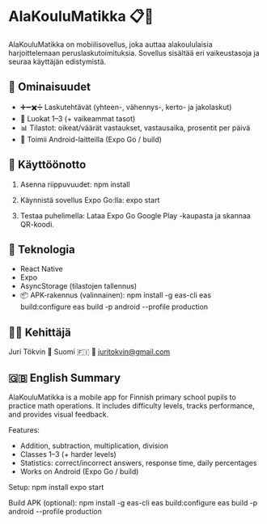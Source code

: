 # AlaKouluMatikka 📋🧮

AlaKouluMatikka on mobiilisovellus, joka auttaa alakoululaisia harjoittelemaan peruslaskutoimituksia. Sovellus sisältää eri vaikeustasoja ja seuraa käyttäjän edistymistä.

🔧 Ominaisuudet
----------------
- ➕➖✖️➗ Laskutehtävät (yhteen-, vähennys-, kerto- ja jakolaskut)
- 🏫 Luokat 1–3 (+ vaikeammat tasot)
- 📊 Tilastot: oikeat/väärät vastaukset, vastausaika, prosentit per päivä
- 📱 Toimii Android-laitteilla (Expo Go / build)

🚀 Käyttöönotto
----------------
1. Asenna riippuvuudet:
   npm install

2. Käynnistä sovellus Expo Go:lla:
   expo start

3. Testaa puhelimella:
   Lataa Expo Go Google Play -kaupasta ja skannaa QR-koodi.

🚰 Teknologia
----------------
- React Native
- Expo
- AsyncStorage (tilastojen tallennus)
- 📦 APK-rakennus (valinnainen):
   npm install -g eas-cli
   eas build:configure
   eas build -p android --profile production

🧑‍💻 Kehittäjä
----------------
Juri Tökvin 📍 Suomi 🇫🇮
📩 juritokvin@gmail.com

🇬🇧 English Summary
----------------
AlaKouluMatikka is a mobile app for Finnish primary school pupils to practice math operations. It includes difficulty levels, tracks performance, and provides visual feedback.

Features:
- Addition, subtraction, multiplication, division
- Classes 1–3 (+ harder levels)
- Statistics: correct/incorrect answers, response time, daily percentages
- Works on Android (Expo Go / build)

Setup:
   npm install
   expo start

Build APK (optional):
   npm install -g eas-cli
   eas build:configure
   eas build -p android --profile production

